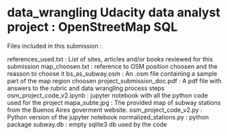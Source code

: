 # data_wrangling Udacity data analyst project : OpenStreetMap SQL

Files included in this submission :

references_used.txt 	     : List of sites, articles and/or books reviewed for this submission
map_choosen.txt 	     : reference to OSM position choosen and the reasson to choose it
bs_as_subway.osm             : An .osm file containing a sample part of the map region choosen
project_submission_doc.pdf   : A pdf file with answers to the rubric and data wrangling process steps
osm_project_code_v2.ipynb    : jupyter notebook with all the python code used for the project
mapa_subte.jpg               : The provided map of subway stations from the Buenos Aires goverment website. 
osm_project_code_v2.py       : Python version of the jupyter notebook
normalized_stations.py       : python package
subway.db                    : empty sqlite3 db used by the code




